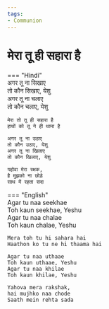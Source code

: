 ```yaml
---
tags:
- Communion
---
```


# मेरा तू ही सहारा है  

=== "Hindi"  
    अगर तू ना सिखाए  
    तो कौन सिखाए, येशु  
    अगर तू ना चलाए  
    तो कौन चलाए, येशु  

    मेरा तो तू ही सहारा है  
    हाथों को तू ने ही थामा है  

    अगर तू ना उठाए  
    तो कौन उठाए, येशु  
    अगर तू ना खिलाए  
    तो कौन खिलाए, येशु  

    यहोवा मेरा रक्षक,  
    है मुझको ना छोड़े  
    साथ में रहता सदा  

=== "English"  
    Agar tu naa seekhae  
    Toh kaun seekhae, Yeshu  
    Agar tu naa chalae  
    Toh kaun chalae, Yeshu  

    Mera toh tu hi sahara hai  
    Haathon ko tu ne hi thaama hai  

    Agar tu naa uthaae  
    Toh kaun uthaae, Yeshu  
    Agar tu naa khilae  
    Toh kaun khilae, Yeshu  

    Yahova mera rakshak,  
    hai mujhko naa chode  
    Saath mein rehta sada
